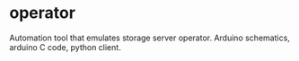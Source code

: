 # operator
Automation tool that emulates storage server operator. Arduino schematics, arduino C code, python client.
